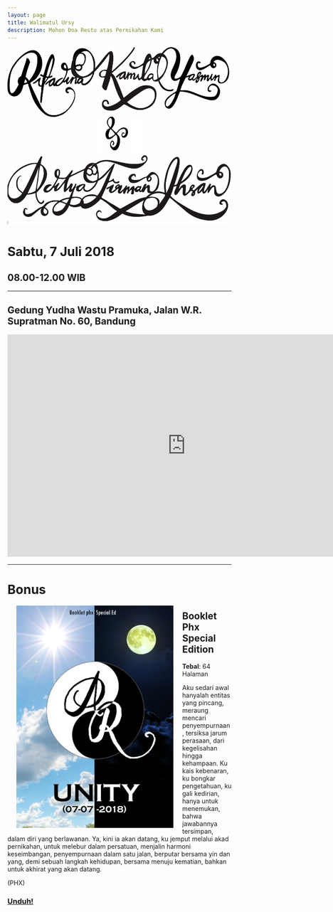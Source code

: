 ```yaml
---
layout: page
title: Walimatul Ursy
description: Mohon Doa Restu atas Pernikahan Kami
---
```


<img class="image" src="/assets/images/rifaadit.jpg" alt="__" height="400px">

# Sabtu, 7 Juli 2018

## 08.00-12.00 WIB

***

## Gedung Yudha Wastu Pramuka, Jalan W.R. Supratman No. 60, Bandung

<iframe src="https://www.google.com/maps/embed?pb=!1m18!1m12!1m3!1d3960.865681993373!2d107.63041061474881!3d-6.9066606695125!2m3!1f0!2f0!3f0!3m2!1i1024!2i768!4f13.1!3m3!1m2!1s0x2e68e7b41cc1e227%3A0x6ee3406f4d915840!2sGedung+Graha+Yudha+Wastu+Pramukha!5e0!3m2!1sid!2sid!4v1525252076819" width="800" height="500" frameborder="0" style="border:0" allowfullscreen></iframe>

***

# Bonus

<img class="image" style="float:left" src="/assets/images/cover/specialed1.jpg" alt="__" hspace="20" height="500px">

## Booklet Phx Special Edition

__Tebal__: 64 Halaman
 
Aku  sedari  awal  hanyalah  entitas  yang  pincang,  meraung  mencari  penyempurnaan,  tersiksa  jarum  perasaan,  dari  kegelisahan  hingga  kehampaan.  Ku  kais  kebenaran,  ku  bongkar  pengetahuan,  ku  gali  kedirian,  hanya  untuk  menemukan,  bahwa  jawabannya  tersimpan,  dalam  diri  yang  berlawanan.  Ya,  kini  ia  akan  datang,  ku  jemput  melalui  akad  pernikahan,  untuk  melebur  dalam  persatuan,  menjalin  harmoni  keseimbangan,  penyempurnaan  dalam  satu  jalan,  berputar  bersama  yin  dan  yang,  demi  sebuah  langkah  kehidupan,  bersama  menuju  kematian,  bahkan  untuk  akhirat  yang  akan  datang.  

(PHX)

### [Unduh!][akses]
 
[akses]: https://www.dropbox.com/s/o130r4web1qnwg5/%23Special%20-%20Unity.pdf?dl=0

